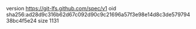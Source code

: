 version https://git-lfs.github.com/spec/v1
oid sha256:ad28d9c316b62d67c092d90c9c21696a57f3e98e14d8c3de57979438bc4f5e24
size 1131
